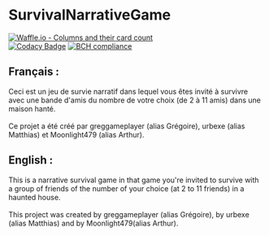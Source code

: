 # SurvivalNarrativeGame
[![Waffle.io - Columns and their card count](https://badge.waffle.io/greggameplayer/SurvivalNarrativeGame.svg?columns=all)](https://waffle.io/greggameplayer/SurvivalNarrativeGame)
<br>
[![Codacy Badge](https://api.codacy.com/project/badge/Grade/183d9a3cc0dc4516894df0de8762da2b)](https://www.codacy.com/app/gregoire.hage/SurvivalNarrativeGame?utm_source=github.com&amp;utm_medium=referral&amp;utm_content=greggameplayer/SurvivalNarrativeGame&amp;utm_campaign=Badge_Grade)
[![BCH compliance](https://bettercodehub.com/edge/badge/greggameplayer/SurvivalNarrativeGame?branch=master)](https://bettercodehub.com/)



## Français :
Ceci est un jeu de survie narratif
dans lequel vous êtes invité à survivre avec une bande d'amis du nombre de votre choix (de 2 à 11 amis) dans une maison hanté.
<br>
<br>
Ce projet a été créé par greggameplayer (alias Grégoire), urbexe (alias Matthias) et Moonlight479 (alias Arthur).

## English :

This is a narrative survival game in that game you're invited to survive with a group of friends of the number of your choice (at 2 to 11 friends) in a haunted house.
<br>
<br>
This project was created by greggameplayer (alias Grégoire), by urbexe (alias Matthias) and by Moonlight479(alias Arthur).
